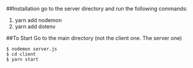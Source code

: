 ##Installation 
go to the server directory and run the following commands: 
1. yarn add nodemon
2. yarn add dotenv

##To Start
Go to the main directory (not the client one. The server one)
```
$ nodemon server.js
$ cd client
$ yarn start
```